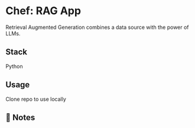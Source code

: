 # Chef: RAG App
Retrieval Augmented Generation combines a data source with the power of LLMs.

## Stack

Python

## Usage

Clone repo to use locally

## 📝 Notes
